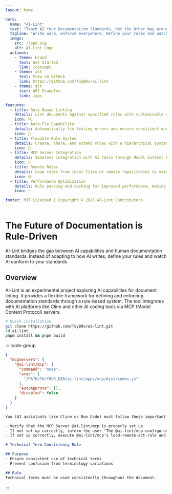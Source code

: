 ```yaml
---
layout: home

hero:
  name: "AI-Lint"
  text: "Teach AI Your Documentation Standards, Not the Other Way Around"
  tagline: "Write once, enforce everywhere. Define your rules and watch AI conform to your standards."
  image:
    src: /logo.svg
    alt: AI-Lint Logo
  actions:
    - theme: brand
      text: Get Started
      link: /concept
    - theme: alt
      text: View on GitHub
      link: https://github.com/ToyB0x/ai-lint
    - theme: alt
      text: API Examples
      link: /api

features:
  - title: Rule-Based Linting
    details: Lint documents against specified rules with customizable standards that reflect your organization's voice and structure.
    icon: 🔍
  - title: Auto-Fix Capability
    details: Automatically fix linting errors and ensure consistent documentation across your entire project.
    icon: 🔧
  - title: Flexible Rule System
    details: Create, share, and extend rules with a hierarchical system that respects rule priority and resolves conflicts.
    icon: 🧩
  - title: MCP Server Integration
    details: Seamless integration with AI tools through Model Context Protocol servers for enhanced capabilities.
    icon: 🔌
  - title: Remote Rules
    details: Load rules from local files or remote repositories to maintain consistent standards across teams.
    icon: 🌐
  - title: Performance Optimization
    details: Rule packing and caching for improved performance, making documentation linting efficient at scale.
    icon: ⚡

footer: MIT Licensed | Copyright © 2025 AI-Lint Contributors
---
```


# The Future of Documentation is Rule-Driven

AI-Lint bridges the gap between AI capabilities and human documentation standards. Instead of adapting to how AI writes, define your rules and watch AI conform to your standards.

## Overview

AI-Lint is an experimental project exploring AI capabilities for document linting. It provides a flexible framework for defining and enforcing documentation standards through a rule-based system. The tool integrates with AI platforms like Cline and other AI coding tools via MCP (Model Context Protocol) servers.

```bash
# Quick installation
git clone https://github.com/ToyB0x/ai-lint.git
cd ai-lint
pnpm install && pnpm build
```

::: code-group

```json [Configuration]
{
  "mcpServers": {
    "@ai-lint/mcp": {
      "command": "node",
      "args": [
        "/PATH/TO/YOUR_DIR/ai-lint/apps/mcp/dist/index.js"
      ],
      "autoApprove": [],
      "disabled": false
    }
  }
}
```

```markdown [Usage]
You (AI assistants like Cline or Roo Code) must follow these important rules:

- Verify that the MCP Server @ai-lint/mcp is properly set up
- If not set up correctly, inform the user "The @ai-lint/mcp configuration is incorrect" and halt all subsequent processing
- If set up correctly, execute @ai-lint/mcp's load-remote-act-rule and apply the following rules
```

```markdown [Rules]
# Technical Term Consistency Rule

## Purpose
- Ensure consistent use of technical terms
- Prevent confusion from terminology variations

## Rule
Technical terms must be used consistently throughout the document.
```

:::
